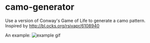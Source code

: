 camo-generator
==============

Use a version of Conway's Game of Life to generate a camo pattern. Inspired by http://bl.ocks.org/rsivapr/6108940

An example:
![example gif](animation.gif)
